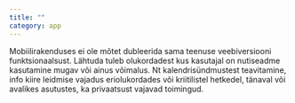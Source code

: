 ```yaml
---
title: ""
category: app
---
```

Mobiilirakenduses ei ole mõtet dubleerida sama teenuse veebiversiooni
funktsionaalsust. Lähtuda tuleb olukordadest kus kasutajal on nutiseadme
kasutamine mugav või ainus võimalus. Nt kalendrisündmustest teavitamine, info
kiire leidmise vajadus eriolukordades või kriitilistel hetkedel, tänaval või
avalikes asutustes, ka privaatsust vajavad toimingud.
